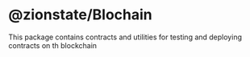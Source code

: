 # @zionstate/Blochain

This package contains contracts and utilities for testing and deploying contracts on th blockchain
